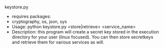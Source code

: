 keystore.py
  - requires packages:
  - cryptography, os, json, sys
  - Usage: python keystore.py <store|retrieve> <service_name>
  - Description: this program will create a secret key stored in the execution directory for your user (linux focused). You can then store secretkeys and retrieve them for various services as will.
